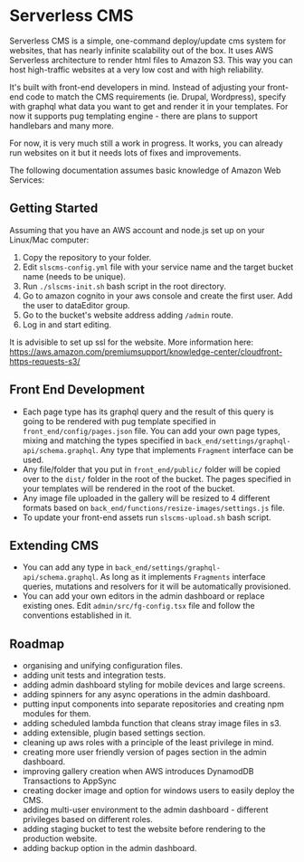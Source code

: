 # Serverless CMS
Serverless CMS is a simple, one-command deploy/update cms system for websites, that has nearly infinite scalability out of the box. It uses AWS Serverless architecture to render html files to Amazon S3. This way you can host high-traffic websites at a very low cost and with high reliability. 

It's built with front-end developers in mind. Instead of adjusting your front-end code to match the CMS requirements (ie. Drupal, Wordpress), specify with graphql what data you want to get and render it in your templates. For now it supports pug templating engine - there are plans to support handlebars and many more. 

For now, it is very much still a work in progress. It works, you can already run websites on it but it needs lots of fixes and improvements.

The following documentation assumes basic knowledge of Amazon Web Services:


## Getting Started
Assuming that you have an AWS account and node.js set up on your Linux/Mac computer:

1. Copy the repository to your folder.
2. Edit ```slscms-config.yml``` file with your service name and the target bucket name (needs to be unique).
3. Run ```./slscms-init.sh``` bash script in the root directory.
4. Go to amazon cognito in your aws console and create the first user. Add the user to dataEditor group. 
5. Go to the bucket's website address adding ```/admin``` route.
6. Log in and start editing.

It is advisible to set up ssl for the website. More information here: https://aws.amazon.com/premiumsupport/knowledge-center/cloudfront-https-requests-s3/

## Front End Development
- Each page type has its graphql query and the result of this query is going to be rendered with pug template specified in ```front_end/config/pages.json``` file. You can add your own page types, mixing and matching the types specified in ```back_end/settings/graphql-api/schema.graphql```. Any type that implements ```Fragment``` interface can be used.
- Any file/folder that you put in ```front_end/public/``` folder will be copied over to the ```dist/``` folder in the root of the bucket. The pages specified in your templates will be rendered in the root of the bucket. 
- Any image file uploaded in the gallery will be resized to 4 different formats based on ```back_end/functions/resize-images/settings.js``` file.
- To update your front-end assets run ```slscms-upload.sh``` bash script. 

## Extending CMS
- You can add any type in ```back_end/settings/graphql-api/schema.graphql```. As long as it implements ```Fragments``` interface queries, mutations and resolvers for it will be automatically provisioned.
- You can add your own editors in the admin dashboard or replace existing ones. Edit ```admin/src/fg-config.tsx``` file and follow the conventions established in it. 

## Roadmap
- organising and unifying configuration files.
- adding unit tests and integration tests.
- adding admin dashboard styling for mobile devices and large screens.
- adding spinners for any async operations in the admin dashboard.
- putting input components into separate repositories and creating npm modules for them.
- adding scheduled lambda function that cleans stray image files in s3.
- adding extensible, plugin based settings section.
- cleaning up aws roles with a principle of the least privilege in mind. 
- creating more user friendly version of pages section in the admin dashboard. 
- improving gallery creation when AWS introduces DynamodDB Transactions to AppSync
- creating docker image and option for windows users to easily deploy the CMS.
- adding multi-user environment to the admin dashboard - different privileges based on different roles.
- adding staging bucket to test the website before rendering to the production website.
- adding backup option in the admin dashboard.
